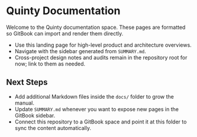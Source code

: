 # Quinty Documentation

Welcome to the Quinty documentation space. These pages are formatted so GitBook can import and render them directly.

- Use this landing page for high-level product and architecture overviews.
- Navigate with the sidebar generated from `SUMMARY.md`.
- Cross-project design notes and audits remain in the repository root for now; link to them as needed.

## Next Steps
- Add additional Markdown files inside the `docs/` folder to grow the manual.
- Update `SUMMARY.md` whenever you want to expose new pages in the GitBook sidebar.
- Connect this repository to a GitBook space and point it at this folder to sync the content automatically.
